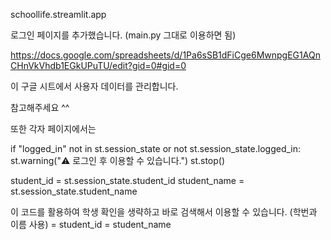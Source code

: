 schoollife.streamlit.app

로그인 페이지를 추가했습니다. (main.py 그대로 이용하면 됨)

https://docs.google.com/spreadsheets/d/1Pa6sSB1dFiCge6MwnpgEG1AQnCHnVkVhdb1EGkUPuTU/edit?gid=0#gid=0

이 구글 시트에서 사용자 데이터를 관리합니다.

참고해주세요 ^^

또한 각자 페이지에서는 

if "logged_in" not in st.session_state or not st.session_state.logged_in:
    st.warning("⚠️ 로그인 후 이용할 수 있습니다.")
    st.stop()

student_id = st.session_state.student_id
student_name = st.session_state.student_name

이 코드를 활용하여 학생 확인을 생략하고 바로 검색해서 이용할 수 있습니다. (학번과 이름 사용)
 = student_id
 = student_name
